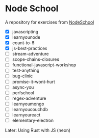 # Node School

A repository for exercises from [NodeSchool](https://nodeschool.io)

- [x] javascripting
- [x] learnyounode
- [x] count-to-6
- [x] js-best-practices
- [ ] stream-adventure
- [ ] scope-chains-closures
- [ ] functional-javascript-workshop
- [ ] test-anything
- [ ] bug-clinic
- [ ] promise-it-wont-hurt
- [ ] async-you
- [ ] perfschool
- [ ] regex-adventure
- [ ] learnyoumongo
- [ ] learnyoucouchdb
- [ ] learnyoureact
- [ ] elementary-electron

Later: Using Rust with JS (neon)